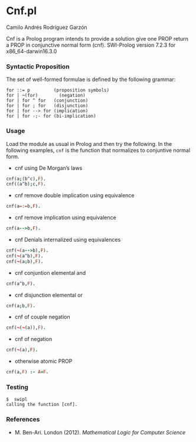 # Cnf.pl

Camilo Andrés Rodríguez Garzón

Cnf is a Prolog program intends to provide a solution
give one PROP return a PROP in conjunctive normal form (cnf).
SWI-Prolog version 7.2.3 for x86_64-darwin16.3.0

### Syntactic Proposition 

The set of well-formed formulae is defined by the following grammar:

    for ::= p         (proposition symbols)
    for | ¬(for)        (negation)
    for | for ^ for   (conjunction)
    for | for ; for   (disjunction)
    for | for --> for (implication)
    for | for -;- for (bi-implication)

### Usage

Load the module as usual in Prolog and then try the following.
In the following examples, `cnf` is the function that normalizes to conjuntive normal form.

* cnf using De Morgan’s laws

```Prolog
cnf(a;(b^c),F).
cnf((a^b);c,F).
```
* cnf remove double implication using equivalence

```Prolog
cnf(a=:=b,F).
```
* cnf remove implication using equivalence

```Prolog
cnf(a-->b,F).
```
* cnf Denials internalized using equivalences

```Prolog
cnf(¬(a-->b),F).
cnf(¬(a^b),F).
cnf(¬(a;b),F).
```
* cnf conjuntion elemental and

```Prolog
cnf(a^b,F).
```
* cnf disjunction elemental or

```Prolog
cnf(a;b,F).
```
* cnf of couple negation

```Prolog
cnf(¬(¬(a)),F).
```
* cnf of negation

```Prolog
cnf(¬(a),F).
```
* otherwise atomic PROP

```Prolog
cnf(a,F) :- A=F.
```

### Testing

```
$  swipl
calling the function [cnf].
```
### References

* M. Ben-Ari. London (2012). *Mathematical Logic for Computer Science*
